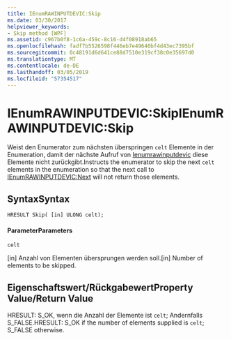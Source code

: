 ```yaml
---
title: IEnumRAWINPUTDEVIC:Skip
ms.date: 03/30/2017
helpviewer_keywords:
- Skip method [WPF]
ms.assetid: c967b0f8-1c6a-459c-8c16-d4f08918ab65
ms.openlocfilehash: fadf7b5526598f446eb7e49640bf4d43ec7395bf
ms.sourcegitcommit: 0c48191d6d641ce88d7510e319cf38c0e35697d0
ms.translationtype: MT
ms.contentlocale: de-DE
ms.lasthandoff: 03/05/2019
ms.locfileid: "57354517"
---
```

# <a name="ienumrawinputdevicskip"></a><span data-ttu-id="53eb1-102">IEnumRAWINPUTDEVIC:Skip</span><span class="sxs-lookup"><span data-stu-id="53eb1-102">IEnumRAWINPUTDEVIC:Skip</span></span>
<span data-ttu-id="53eb1-103">Weist den Enumerator zum nächsten überspringen `celt` Elemente in der Enumeration, damit der nächste Aufruf von [Ienumrawinputdevic](ienumrawinputdevic-next.md) diese Elemente nicht zurückgibt.</span><span class="sxs-lookup"><span data-stu-id="53eb1-103">Instructs the enumerator to skip the next `celt` elements in the enumeration so that the next call to [IEnumRAWINPUTDEVIC:Next](ienumrawinputdevic-next.md) will not return those elements.</span></span>  
  
## <a name="syntax"></a><span data-ttu-id="53eb1-104">Syntax</span><span class="sxs-lookup"><span data-stu-id="53eb1-104">Syntax</span></span>  
  
```  
HRESULT Skip( [in] ULONG celt);  
```  
  
#### <a name="parameters"></a><span data-ttu-id="53eb1-105">Parameter</span><span class="sxs-lookup"><span data-stu-id="53eb1-105">Parameters</span></span>  
 `celt`  
  
 <span data-ttu-id="53eb1-106">[in] Anzahl von Elementen übersprungen werden soll.</span><span class="sxs-lookup"><span data-stu-id="53eb1-106">[in] Number of elements to be skipped.</span></span>  
  
## <a name="property-valuereturn-value"></a><span data-ttu-id="53eb1-107">Eigenschaftswert/Rückgabewert</span><span class="sxs-lookup"><span data-stu-id="53eb1-107">Property Value/Return Value</span></span>  
 <span data-ttu-id="53eb1-108">HRESULT: S_OK, wenn die Anzahl der Elemente ist `celt`; Andernfalls S_FALSE.</span><span class="sxs-lookup"><span data-stu-id="53eb1-108">HRESULT: S_OK if the number of elements supplied is `celt`; S_FALSE otherwise.</span></span>
